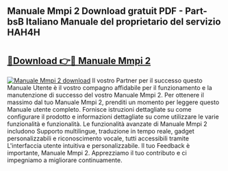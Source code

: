 ## Manuale Mmpi 2 Download gratuit PDF - Part-bsB Italiano Manuale del proprietario del servizio HAH4H

# <h2><a href="http://dfd76b.blite.top/?on=Manuale+Mmpi+2">🔗Download 👉🔴 Manuale Mmpi 2</a></h2>

[![Manuale Mmpi 2 download](https://i.imgur.com/lujVjoI.png)](http://dfd76b.blite.top/?on=Manuale+Mmpi+2)
Il vostro Partner per il successo questo Manuale Utente è il vostro compagno affidabile per il funzionamento e la manutenzione di successo del vostro Manuale Mmpi 2. Per ottenere il massimo dal tuo Manuale Mmpi 2, prenditi un momento per leggere questo Manuale utente completo. Fornisce istruzioni dettagliate su come configurare il prodotto e informazioni dettagliate su come utilizzare le varie funzionalità e funzionalità. Le funzionalità avanzate di Manuale Mmpi 2 includono Supporto multilingue, traduzione in tempo reale, gadget personalizzabili e riconoscimento vocale, tutti accessibili tramite L'interfaccia utente intuitiva e personalizzabile. Il tuo Feedback è importante, Manuale Mmpi 2. Apprezziamo il tuo contributo e ci impegniamo a migliorare continuamente.
